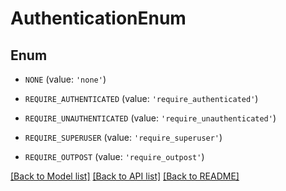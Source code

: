 # AuthenticationEnum


## Enum

* `NONE` (value: `'none'`)

* `REQUIRE_AUTHENTICATED` (value: `'require_authenticated'`)

* `REQUIRE_UNAUTHENTICATED` (value: `'require_unauthenticated'`)

* `REQUIRE_SUPERUSER` (value: `'require_superuser'`)

* `REQUIRE_OUTPOST` (value: `'require_outpost'`)

[[Back to Model list]](../README.md#documentation-for-models) [[Back to API list]](../README.md#documentation-for-api-endpoints) [[Back to README]](../README.md)


